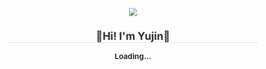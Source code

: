 <div align= "center">
    <img src="https://capsule-render.vercel.app/api?type=egg&color=gradient&height=120&text=Yu%20Jin&animation=blink&fontColor=ffffff&fontSize=40" />
</div>
<div align= "center"> 
    <h2 style="border-bottom: 1px solid #d8dee4; color: #282d33;"> 👋Hi! I'm Yujin👋 </h2>  
    <div style="font-weight: 700; font-size: 15px; text-align: center; color: #282d33;"> Loading... </div>
</div>
    
